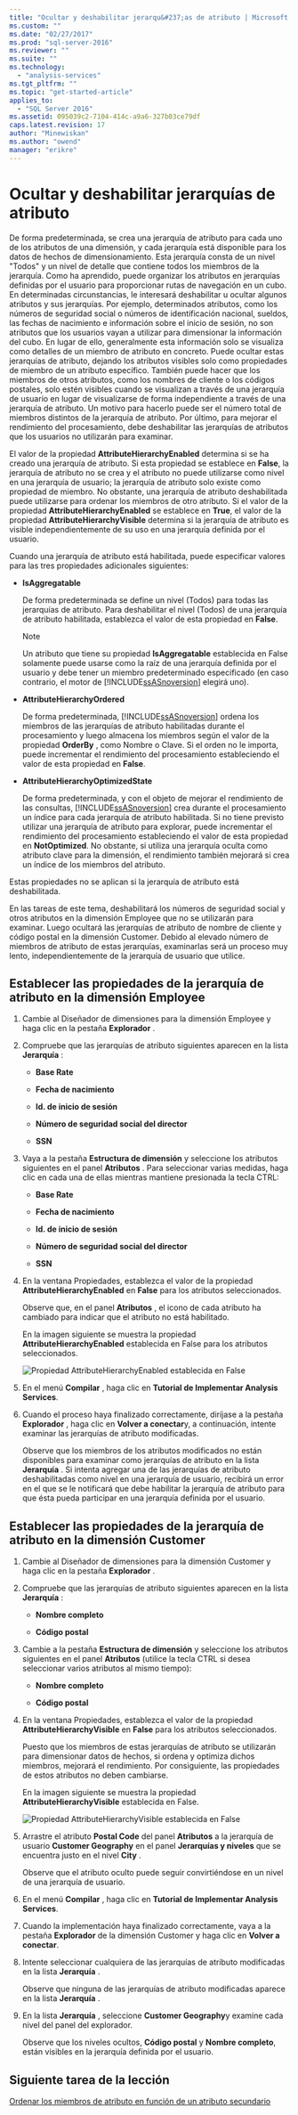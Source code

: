 ```yaml
---
title: "Ocultar y deshabilitar jerarqu&#237;as de atributo | Microsoft Docs"
ms.custom: ""
ms.date: "02/27/2017"
ms.prod: "sql-server-2016"
ms.reviewer: ""
ms.suite: ""
ms.technology: 
  - "analysis-services"
ms.tgt_pltfrm: ""
ms.topic: "get-started-article"
applies_to: 
  - "SQL Server 2016"
ms.assetid: 095039c2-7104-414c-a9a6-327b03ce79df
caps.latest.revision: 17
author: "Minewiskan"
ms.author: "owend"
manager: "erikre"
---
```

# Ocultar y deshabilitar jerarqu&#237;as de atributo
De forma predeterminada, se crea una jerarquía de atributo para cada uno de los atributos de una dimensión, y cada jerarquía está disponible para los datos de hechos de dimensionamiento. Esta jerarquía consta de un nivel "Todos" y un nivel de detalle que contiene todos los miembros de la jerarquía. Como ha aprendido, puede organizar los atributos en jerarquías definidas por el usuario para proporcionar rutas de navegación en un cubo. En determinadas circunstancias, le interesará deshabilitar u ocultar algunos atributos y sus jerarquías. Por ejemplo, determinados atributos, como los números de seguridad social o números de identificación nacional, sueldos, las fechas de nacimiento e información sobre el inicio de sesión, no son atributos que los usuarios vayan a utilizar para dimensionar la información del cubo. En lugar de ello, generalmente esta información solo se visualiza como detalles de un miembro de atributo en concreto. Puede ocultar estas jerarquías de atributo, dejando los atributos visibles solo como propiedades de miembro de un atributo específico. También puede hacer que los miembros de otros atributos, como los nombres de cliente o los códigos postales, solo estén visibles cuando se visualizan a través de una jerarquía de usuario en lugar de visualizarse de forma independiente a través de una jerarquía de atributo. Un motivo para hacerlo puede ser el número total de miembros distintos de la jerarquía de atributo. Por último, para mejorar el rendimiento del procesamiento, debe deshabilitar las jerarquías de atributos que los usuarios no utilizarán para examinar.  
  
El valor de la propiedad **AttributeHierarchyEnabled** determina si se ha creado una jerarquía de atributo. Si esta propiedad se establece en **False**, la jerarquía de atributo no se crea y el atributo no puede utilizarse como nivel en una jerarquía de usuario; la jerarquía de atributo solo existe como propiedad de miembro. No obstante, una jerarquía de atributo deshabilitada puede utilizarse para ordenar los miembros de otro atributo. Si el valor de la propiedad **AttributeHierarchyEnabled** se establece en **True**, el valor de la propiedad **AttributeHierarchyVisible** determina si la jerarquía de atributo es visible independientemente de su uso en una jerarquía definida por el usuario.  
  
Cuando una jerarquía de atributo está habilitada, puede especificar valores para las tres propiedades adicionales siguientes:  
  
-   **IsAggregatable**  
  
    De forma predeterminada se define un nivel (Todos) para todas las jerarquías de atributo. Para deshabilitar el nivel (Todos) de una jerarquía de atributo habilitada, establezca el valor de esta propiedad en **False**.  
  
    > [!NOTE]  
    > Un atributo que tiene su propiedad **IsAggregatable** establecida en False solamente puede usarse como la raíz de una jerarquía definida por el usuario y debe tener un miembro predeterminado especificado (en caso contrario, el motor de [!INCLUDE[ssASnoversion](../includes/ssasnoversion-md.md)] elegirá uno).  
  
-   **AttributeHierarchyOrdered**  
  
    De forma predeterminada, [!INCLUDE[ssASnoversion](../includes/ssasnoversion-md.md)] ordena los miembros de las jerarquías de atributo habilitadas durante el procesamiento y luego almacena los miembros según el valor de la propiedad **OrderBy** , como Nombre o Clave. Si el orden no le importa, puede incrementar el rendimiento del procesamiento estableciendo el valor de esta propiedad en **False**.  
  
-   **AttributeHierarchyOptimizedState**  
  
    De forma predeterminada, y con el objeto de mejorar el rendimiento de las consultas, [!INCLUDE[ssASnoversion](../includes/ssasnoversion-md.md)] crea durante el procesamiento un índice para cada jerarquía de atributo habilitada. Si no tiene previsto utilizar una jerarquía de atributo para explorar, puede incrementar el rendimiento del procesamiento estableciendo el valor de esta propiedad en **NotOptimized**. No obstante, si utiliza una jerarquía oculta como atributo clave para la dimensión, el rendimiento también mejorará si crea un índice de los miembros del atributo.  
  
Estas propiedades no se aplican si la jerarquía de atributo está deshabilitada.  
  
En las tareas de este tema, deshabilitará los números de seguridad social y otros atributos en la dimensión Employee que no se utilizarán para examinar. Luego ocultará las jerarquías de atributo de nombre de cliente y código postal en la dimensión Customer. Debido al elevado número de miembros de atributo de estas jerarquías, examinarlas será un proceso muy lento, independientemente de la jerarquía de usuario que utilice.  
  
## Establecer las propiedades de la jerarquía de atributo en la dimensión Employee  
  
1.  Cambie al Diseñador de dimensiones para la dimensión Employee y haga clic en la pestaña **Explorador** .  
  
2.  Compruebe que las jerarquías de atributo siguientes aparecen en la lista **Jerarquía** :  
  
    -   **Base Rate**  
  
    -   **Fecha de nacimiento**  
  
    -   **Id. de inicio de sesión**  
  
    -   **Número de seguridad social del director**  
  
    -   **SSN**  
  
3.  Vaya a la pestaña **Estructura de dimensión** y seleccione los atributos siguientes en el panel **Atributos** . Para seleccionar varias medidas, haga clic en cada una de ellas mientras mantiene presionada la tecla CTRL:  
  
    -   **Base Rate**  
  
    -   **Fecha de nacimiento**  
  
    -   **Id. de inicio de sesión**  
  
    -   **Número de seguridad social del director**  
  
    -   **SSN**  
  
4.  En la ventana Propiedades, establezca el valor de la propiedad **AttributeHierarchyEnabled** en **False** para los atributos seleccionados.  
  
    Observe que, en el panel **Atributos** , el icono de cada atributo ha cambiado para indicar que el atributo no está habilitado.  
  
    En la imagen siguiente se muestra la propiedad **AttributeHierarchyEnabled** establecida en False para los atributos seleccionados.  
  
    ![Propiedad AttributeHierarchyEnabled establecida en False](../analysis-services/media/l4-hierarchyenabled-1.gif "Propiedad AttributeHierarchyEnabled establecida en False")  
  
5.  En el menú **Compilar** , haga clic en **Tutorial de Implementar Analysis Services**.  
  
6.  Cuando el proceso haya finalizado correctamente, diríjase a la pestaña **Explorador** , haga clic en **Volver a conectar**y, a continuación, intente examinar las jerarquías de atributo modificadas.  
  
    Observe que los miembros de los atributos modificados no están disponibles para examinar como jerarquías de atributo en la lista **Jerarquía** . Si intenta agregar una de las jerarquías de atributo deshabilitadas como nivel en una jerarquía de usuario, recibirá un error en el que se le notificará que debe habilitar la jerarquía de atributo para que ésta pueda participar en una jerarquía definida por el usuario.  
  
## Establecer las propiedades de la jerarquía de atributo en la dimensión Customer  
  
1.  Cambie al Diseñador de dimensiones para la dimensión Customer y haga clic en la pestaña **Explorador** .  
  
2.  Compruebe que las jerarquías de atributo siguientes aparecen en la lista **Jerarquía** :  
  
    -   **Nombre completo**  
  
    -   **Código postal**  
  
3.  Cambie a la pestaña **Estructura de dimensión** y seleccione los atributos siguientes en el panel **Atributos** (utilice la tecla CTRL si desea seleccionar varios atributos al mismo tiempo):  
  
    -   **Nombre completo**  
  
    -   **Código postal**  
  
4.  En la ventana Propiedades, establezca el valor de la propiedad **AttributeHierarchyVisible** en **False** para los atributos seleccionados.  
  
    Puesto que los miembros de estas jerarquías de atributo se utilizarán para dimensionar datos de hechos, si ordena y optimiza dichos miembros, mejorará el rendimiento. Por consiguiente, las propiedades de estos atributos no deben cambiarse.  
  
    En la imagen siguiente se muestra la propiedad **AttributeHierarchyVisible** establecida en False.  
  
    ![Propiedad AttributeHierarchyVisible establecida en False](../analysis-services/media/l4-hierarchyvisible-1.gif "Propiedad AttributeHierarchyVisible establecida en False")  
  
5.  Arrastre el atributo **Postal Code** del panel **Atributos** a la jerarquía de usuario **Customer Geography** en el panel **Jerarquías y niveles** que se encuentra justo en el nivel **City** .  
  
    Observe que el atributo oculto puede seguir convirtiéndose en un nivel de una jerarquía de usuario.  
  
6.  En el menú **Compilar** , haga clic en **Tutorial de Implementar Analysis Services**.  
  
7.  Cuando la implementación haya finalizado correctamente, vaya a la pestaña **Explorador** de la dimensión Customer y haga clic en **Volver a conectar**.  
  
8.  Intente seleccionar cualquiera de las jerarquías de atributo modificadas en la lista **Jerarquía** .  
  
    Observe que ninguna de las jerarquías de atributo modificadas aparece en la lista **Jerarquía** .  
  
9. En la lista **Jerarquía** , seleccione **Customer Geography**y examine cada nivel del panel del explorador.  
  
    Observe que los niveles ocultos, **Código postal** y **Nombre completo**, están visibles en la jerarquía definida por el usuario.  
  
## Siguiente tarea de la lección  
[Ordenar los miembros de atributo en función de un atributo secundario](../analysis-services/sorting-attribute-members-based-on-a-secondary-attribute.md)  
  
  
  
